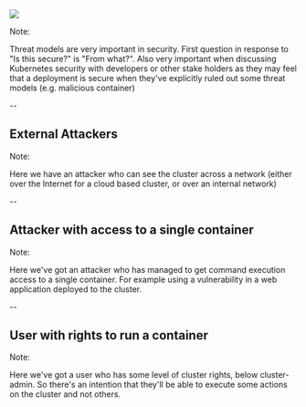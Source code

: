 <image src="/images/threat-model.jpg"/>

Note:

Threat models are very important in security.  First question in response to "Is this secure?" is "From what?".  Also very important when discussing Kubernetes security with developers or other stake holders as they may feel that a deployment is secure when they've explicitly ruled out some threat models (e.g. malicious container)

--

## External Attackers

Note:

Here we have an attacker who can see the cluster across a network (either over the Internet for a cloud based cluster, or over an internal network)

--

## Attacker with access to a single container

Note:

Here we've got an attacker who has managed to get command execution access to a single container.  For example using a vulnerability in a web application deployed to the cluster.

--

## User with rights to run a container

Note: 

Here we've got a user who has some level of cluster rights, below cluster-admin. So there's an intention that they'll be able to execute some actions on the cluster and not others.
